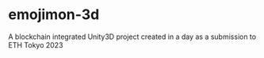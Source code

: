 # emojimon-3d
A blockchain integrated Unity3D project created in a day as a submission to ETH Tokyo 2023
